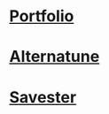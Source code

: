 # [Portfolio](https://burke-hill.github.io)

# [Alternatune](https://alterna-3ec73.web.app/)

# [Savester](https://savesterapp.herokuapp.com/)
